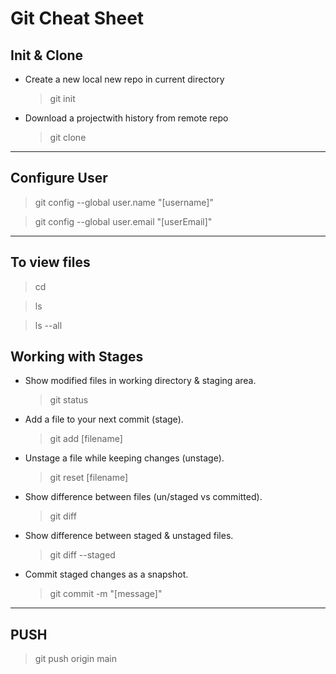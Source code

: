 # Git Cheat Sheet

## Init & Clone

- Create a new local new repo in current directory

  > git init

- Download a projectwith history from remote repo
  > git clone <url>

---

## Configure User

> git config --global user.name "[username]"

> git config --global user.email "[userEmail]"

---

## To view files

> cd

> ls

> ls --all

## Working with Stages

- Show modified files in working directory & staging area.

  > git status

- Add a file to your next commit (stage).

  > git add [filename]

- Unstage a file while keeping changes (unstage).

  > git reset [filename]

- Show difference between files (un/staged vs committed).

  > git diff

- Show difference between staged & unstaged files.

  > git diff --staged

- Commit staged changes as a snapshot.
  > git commit -m "[message]"

---

## PUSH

> git push origin main
